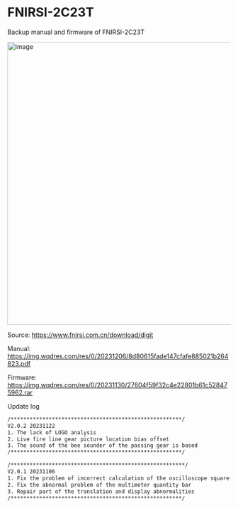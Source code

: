 # FNIRSI-2C23T
Backup manual and firmware of FNIRSI-2C23T

<img width="638" alt="image" src="https://github.com/openhoangnc/FNIRSI-2C23T/assets/20717116/70a4f610-51e7-4902-818a-fa1b0386958b">


Source: https://www.fnirsi.com.cn/download/digit

Manual: https://img.wqdres.com/res/0/20231206/8d80615fade147cfafe885021b264823.pdf

Firmware: https://img.wqdres.com/res/0/20231130/27604f59f32c4e22801b61c528475962.rar

Update log

```txt
/******************************************************/
V2.0.2 20231122
1. The lack of LOGO analysis
2. Live fire line gear picture location bias offset
3. The sound of the bee sounder of the passing gear is based
/******************************************************/

/*******************************************************/
V2.0.1 20231106
1. Fix the problem of incorrect calculation of the oscilloscope square wave high occupation ratio frequency calculation
2. Fix the abnormal problem of the multimeter quantity bar
3. Repair part of the translation and display abnormalities
/******************************************************/
```
